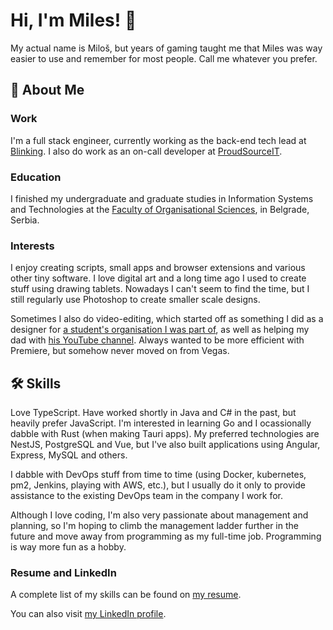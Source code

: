 # Hi, I'm Miles! 👋
My actual name is Miloš, but years of gaming taught me that Miles was way easier to use and remember for most people. Call me whatever you prefer.
## 🚀 About Me
### Work
I'm a full stack engineer, currently working as the back-end tech lead at [Blinking](https://blinking.id).
I also do work as an on-call developer at [ProudSourceIT](https://proudsourceit.com/).
### Education
I finished my undergraduate and graduate studies in Information Systems and Technologies at the [Faculty of Organisational Sciences](http://www.fon.bg.ac.rs/), in Belgrade, Serbia.
### Interests
I enjoy creating scripts, small apps and browser extensions and various other tiny software.
I love digital art and a long time ago I used to create stuff using drawing tablets. Nowadays I can't seem to find the time, but I still regularly use Photoshop to create smaller scale designs.

Sometimes I also do video-editing, which started off as something I did as a designer for [a student's organisation I was part of](https://fonis.rs/), as well as helping my dad with [his YouTube channel](https://www.youtube.com/@KameromkrozSrbiju). Always wanted to be more efficient with Premiere, but somehow never moved on from Vegas.
## 🛠 Skills
Love TypeScript. Have worked shortly in Java and C# in the past, but heavily prefer JavaScript.
I'm interested in learning Go and I ocassionally dabble with Rust (when making Tauri apps).
My preferred technologies are NestЈS, PostgreSQL and Vue, but I've also built applications using Angular, Express, MySQL and others. 


I dabble with DevOps stuff from time to time (using Docker, kubernetes, pm2, Jenkins, playing with AWS, etc.), but I usually do it only to provide assistance to the existing DevOps team in the company I work for.

Although I love coding, I'm also very passionate about management and planning, so I'm hoping to climb the management ladder further in the future and move away from programming as my full-time job. Programming is way more fun as a hobby.

### Resume and LinkedIn
A complete list of my skills can be found on [my resume](https://drive.google.com/file/d/18Icm-kvKgfUnT2sOAV-JTTnKBA7gaw04/view?usp=sharing).

You can also visit [my LinkedIn profile](https://www.linkedin.com/in/rajkovicmilos/).

